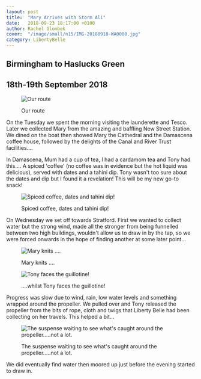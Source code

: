 ```yaml
---
layout: post
title:  "Mary Arrives with Storm Ali"
date:   2018-09-23 18:17:00 +0100
author: Rachel Glombek
cover:  "/image/small/n15/IMG-20180918-WA0000.jpg"
category: LibertyBelle
---
```


<h2>Birmingham to Haslucks Green</h2>
<h2>18th-19th September 2018</h2>

<figure>
 <img src="{{site.baseurl}}/image/maps/n15map.png" alt="Our route" >
 <figcaption>
 <p>Our route</p>
 </figcaption>
</figure>

<p>On the Tuesday we spent the morning visiting the launderette and Tesco. Later we collected Mary from the amazing and baffling New Street Station. We dined on the boat then showed Mary the Cathedral and the Damascena coffee house, followed by the delights of the Canal and River Trust facilities....</p>
<p>In Damascena, Mum had a cup of tea, I had a cardamom tea and Tony had this.... A spiced 'coffee' (no coffee was in evidence but the hot liquid was delicious), served with dates and a tahini dip. Tony wasn't too sure about the dates and dip but I found it a revelation! This will be my new go-to snack!</p>
<figure>
 <img src="{{site.baseurl}}/image/small/n15/IMG-20180918-WA0000.jpg" alt="Spiced coffee, dates and tahini dip!" >
 <figcaption>
 <p>Spiced coffee, dates and tahini dip!</p>
 </figcaption>
</figure>

<p>On Wednesday we set off towards Stratford. First we wanted to collect water but the strong wind, made all the stronger from being funnelled between two high buildings, wouldn't allow us to draw in by the tap, so we were forced onwards in the hope of finding another at some later point...</p>


<figure>
 <img src="{{site.baseurl}}/image/small/n15/DSCN0676.jpg" alt="Mary knits ...." >
 <figcaption>
 <p>Mary knits ....</p>
 </figcaption>
</figure>

<figure>
 <img src="{{site.baseurl}}/image/small/n15/DSCN0668-R.jpg" alt="Tony faces the guillotine!" >
 <figcaption>
 <p>....whilst Tony faces the guillotine!</p>
 </figcaption>
</figure>


<p>Progress was slow due to wind, rain, low water levels and something wrapped around the propeller. We pulled over and Tony released the propeller from the bits of rope, cloth and twigs that Liberty Belle had been collecting on her travels. This helped a bit...</p>
<figure>
 <img src="{{site.baseurl}}/image/small/n15/SAM_2234.jpg" alt="The suspense waiting to see what's caught around the propeller.....not a lot." >
 <figcaption>
 <p>The suspense waiting to see what's caught around the propeller.....not a lot.</p>
 </figcaption>
</figure>

<p>We did eventually find water then moored up just before the evening started to draw in.</p>
